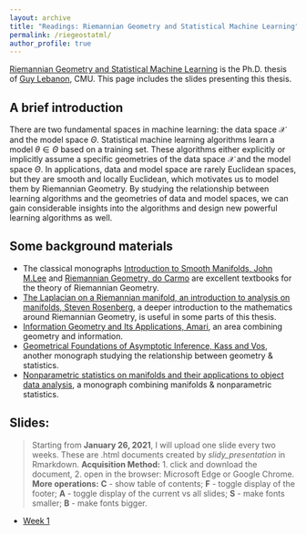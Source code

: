 ```yaml
---
layout: archive
title: "Readings: Riemannian Geometry and Statistical Machine Learning"
permalink: /riegeostatml/
author_profile: true
---
```


[Riemannian Geometry and Statistical Machine Learning](https://www.cs.cmu.edu/~lebanon/pub/thesis/thesis.pdf) is the Ph.D. thesis of [Guy Lebanon](http://theanalysisofdata.com/), CMU. This page includes the slides presenting this thesis. 

## A brief introduction
There are two fundamental spaces in machine learning: the data space $\mathcal{X}$ and the model space $\Theta$. Statistical machine learning algorithms learn a model $\theta\in\Theta$ based on a training set. These algorithms either explicitly or implicitly assume a specific geometries of the data space $\mathcal{X}$ and the model space $\Theta$. In applications, data and model space are rarely Euclidean spaces, but they are smooth and locally Euclidean, which motivates us to model them by Riemannian Geometry. By studying the relationship between learning algorithms and the geometries of data and model spaces, we can gain considerable insights into the algorithms and design new powerful learning algorithms as well.

## Some background materials
- The classical monographs [Introduction to Smooth Manifolds, John M.Lee](https://link.springer.com/book/10.1007/978-1-4419-9982-5) and [Riemannian Geometry, do Carmo](https://link.springer.com/book/10.1007%2F978-3-642-18855-8) are excellent textbooks for the theory of Riemannian Geometry. 
- [The Laplacian on a Riemannian manifold, an introduction to analysis on manifolds, Steven Rosenberg](https://www.cambridge.org/core/books/laplacian-on-a-riemannian-manifold/56F18C2AB0A765A91892E164079A3B74), a deeper introduction to the mathematics around Riemannian Geometry, is useful in some parts of this thesis. 
- [Information Geometry and Its Applications, Amari](https://link.springer.com/book/10.1007/978-3-319-97798-0), an area combining geometry and information. 
- [Geometrical Foundations of Asymptotic Inference, Kass and Vos](https://onlinelibrary.wiley.com/doi/book/10.1002/9781118165980), another monograph studying the relationship between geometry & statistics.
- [Nonparametric statistics on manifolds and their applications to object data analysis](https://www.researchgate.net/publication/282364732_Nonparametric_Statistics_on_Manifolds_and_Their_Application_to_Object_Data_Analysis), a monograph combining manifolds & nonparametric statistics.

## Slides:
> Starting from **January 26, 2021**, I will upload one slide every two weeks. These are .html documents created by *slidy_presentation* in Rmarkdown. **Acquisition Method:** 1. click and download the document, 2. open in the browser: Microsoft Edge or Google Chrome. **More operations:** **C** - show table of contents; **F** - toggle display of the footer; **A** - toggle display of the current vs all slides; **S** - make fonts smaller; **B** - make fonts bigger.

- [Week 1](https://raw.githubusercontent.com/HengchaoChen/HengchaoChen.github.io/master/files/riegeostatml/Week_1.zip)
